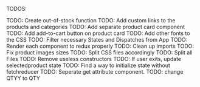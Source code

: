 TODOS:

TODO: Create out-of-stock function
TODO: Add custom links to the products and categories
TODO: Add separate product card component
TODO: Add add-to-cart button on product card
TODO: Add other fonts to the CSS
TODO: Filter necessary States and Dispatches from App
TODO: Render each component to redux properly
TODO: Clean up imports
TODO: Fix product images sizes
TODO: Split CSS files accordingly
TODO: Split all Files
TODO: Remove useless constructors
TODO: If user exits, update selectedproduct state
TODO: Find a way to initialize state without fetchreducer
TODO: Seperate get attribute component.
TODO: change QTYY to QTY